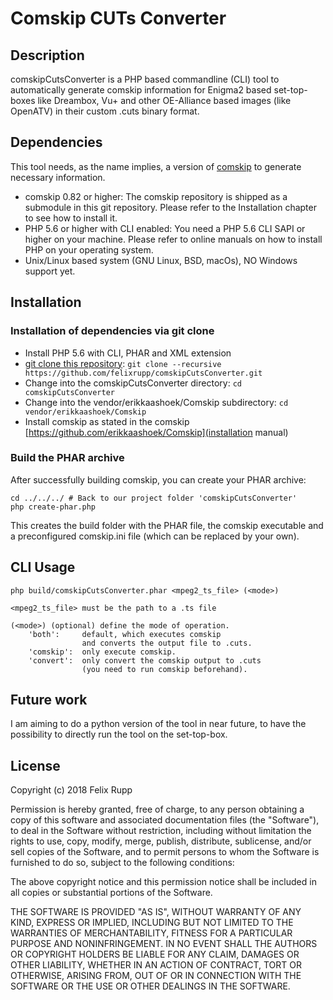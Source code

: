 # Comskip CUTs Converter


## Description

comskipCutsConverter is a PHP based commandline (CLI) tool to automatically generate comskip information for Enigma2 based set-top-boxes like Dreambox, Vu+ and other OE-Alliance based images (like OpenATV) in their custom .cuts binary format.


## Dependencies

This tool needs, as the name implies, a version of [comskip](https://github.com/erikkaashoek/Comskip) to generate necessary information. 

- comskip 0.82 or higher: The comskip repository is shipped as a submodule in this git repository. Please refer to the Installation chapter to see how to install it.
- PHP 5.6 or higher with CLI enabled: You need a PHP 5.6 CLI SAPI or higher on your machine. Please refer to online manuals on how to install PHP on your operating system.
- Unix/Linux based system (GNU Linux, BSD, macOs), NO Windows support yet.


## Installation

### Installation of dependencies via git clone

- Install PHP 5.6 with CLI, PHAR and XML extension
- [git clone this repository](https://github.com/felixrupp/comskipCutsConverter.git): `git clone --recursive https://github.com/felixrupp/comskipCutsConverter.git`
- Change into the comskipCutsConverter directory: `cd comskipCutsConverter`
- Change into the vendor/erikkaashoek/Comskip subdirectory: `cd vendor/erikkaashoek/Comskip`
- Install comskip as stated in the comskip [https://github.com/erikkaashoek/Comskip](installation manual)

### Build the PHAR archive

After successfully building comskip, you can create your PHAR archive:

    cd ../../../ # Back to our project folder 'comskipCutsConverter'
    php create-phar.php

This creates the build folder with the PHAR file, the comskip executable and a preconfigured comskip.ini file (which can be replaced by your own).


## CLI Usage

    php build/comskipCutsConverter.phar <mpeg2_ts_file> (<mode>)
        
    <mpeg2_ts_file> must be the path to a .ts file
    
    (<mode>) (optional) define the mode of operation.
        'both':     default, which executes comskip
                    and converts the output file to .cuts.
        'comskip':  only execute comskip.
        'convert':  only convert the comskip output to .cuts
                    (you need to run comskip beforehand).


## Future work

I am aiming to do a python version of the tool in near future, to have the possibility to directly run the tool on the set-top-box.


## License

Copyright (c) 2018 Felix Rupp
 
Permission is hereby granted, free of charge, to any person obtaining
a copy of this software and associated documentation files (the
"Software"), to deal in the Software without restriction, including
without limitation the rights to use, copy, modify, merge, publish,
distribute, sublicense, and/or sell copies of the Software, and to
permit persons to whom the Software is furnished to do so, subject to
the following conditions:

The above copyright notice and this permission notice shall be included
in all copies or substantial portions of the Software.

THE SOFTWARE IS PROVIDED "AS IS", WITHOUT WARRANTY OF ANY KIND,
EXPRESS OR IMPLIED, INCLUDING BUT NOT LIMITED TO THE WARRANTIES OF
MERCHANTABILITY, FITNESS FOR A PARTICULAR PURPOSE AND NONINFRINGEMENT.
IN NO EVENT SHALL THE AUTHORS OR COPYRIGHT HOLDERS BE LIABLE FOR ANY
CLAIM, DAMAGES OR OTHER LIABILITY, WHETHER IN AN ACTION OF CONTRACT,
TORT OR OTHERWISE, ARISING FROM, OUT OF OR IN CONNECTION WITH THE
SOFTWARE OR THE USE OR OTHER DEALINGS IN THE SOFTWARE.